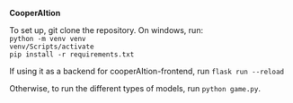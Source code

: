 **CooperAItion**

To set up, git clone the repository. On windows, run:  
`python -m venv venv`  
`venv/Scripts/activate`  
`pip install -r requirements.txt`  

If using it as a backend for cooperAItion-frontend, run `flask run --reload`

Otherwise, to run the different types of models, run `python game.py`.